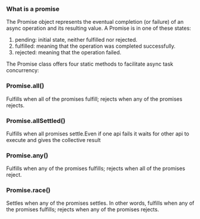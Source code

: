 ### What is a promise
The Promise object represents the eventual completion (or failure) of an async operation and its resulting value.
A Promise is in one of these states:

1. pending: initial state, neither fulfilled nor rejected.
2. fulfilled: meaning that the operation was completed successfully.
3. rejected: meaning that the operation failed.


The Promise class offers four static methods to facilitate async task concurrency:

### Promise.all()
Fulfills when all of the promises fulfill; rejects when any of the promises rejects.

### Promise.allSettled()
Fulfills when all promises settle.Even if one api fails it waits for other api to execute and gives the collective result

### Promise.any()
Fulfills when any of the promises fulfills; rejects when all of the promises reject.

### Promise.race()
Settles when any of the promises settles. In other words, fulfills when any of the promises fulfills; rejects when any of the promises rejects.
